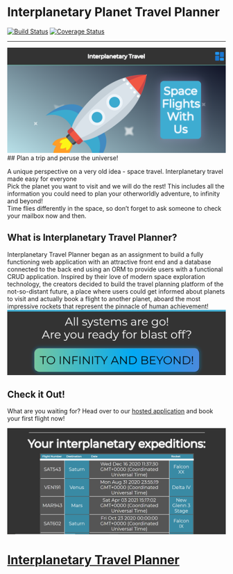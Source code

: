 # Interplanetary Planet Travel Planner

[![Build Status](https://travis-ci.com/mi544/interplanetary-travel-planner.svg?branch=development)](https://travis-ci.com/mi544/interplanetary-travel-planner)
[![Coverage Status](https://coveralls.io/repos/github/mi544/interplanetary-travel-planner/badge.svg)](https://coveralls.io/github/mi544/interplanetary-travel-planner)

---
<img src="./resources/images/itp_1.png" alt="Interplanetary Travel Planner" />
## Plan a trip and peruse the universe!

A unique perspective on a very old idea - space travel. Interplanetary travel made easy for everyone<br />
Pick the planet you want to visit and we will do the rest! This includes all the information you could need to plan your otherworldly adventure, to infinity and beyond!<br />
Time flies differently in the space, so don’t forget to ask someone to check your mailbox now and then.

## What is Interplanetary Travel Planner?

Interplanetary Travel Planner began as an assignment to build a fully functioning web application with an attractive front end and a database connected to the back end using an ORM to provide users with a functional CRUD application. Inspired by their love of modern space exploration technology, the creators decided to build the travel planning platform of the not-so-distant future, a place where users could get informed about planets to visit and actually book a flight to another planet, aboard the most impressive rockets that represent the pinnacle of human achievement! 
<img src="./resources/images/itp_2.png" alt="Interplanetary Travel Planner" />
## Check it Out!

What are you waiting for? Head over to our <a href="https://interplanetarytravel.space">hosted application</a> and book your first flight now! 

<img src="./resources/images/itp_3.png" />

# <a href="https://interplanetarytravel.space"> Interplanetary Travel Planner </a>